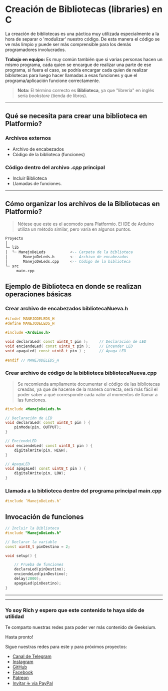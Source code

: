 # Creación de Bibliotecas (libraries) en C

La creación de bibliotecas es una páctica muy utilizada especialmente a la hora de separar o 'modulizar' nuestro código. De esta manera el código se ve más limpio y puede ser más comprensible para los demás programadores involucrados.

**Trabajo en equipo:** Es muy común también que si varias personas hacen un mismo programa, cada quien se encargue de realizar una parte de ese programa, si fuera el caso, se podría encargar cada quien de realizar bibliotecas para luego hacer llamadas a esas funciones y que el programa/aplicación funcione correctamente.

> **Nota:** El término correcto es **Biblioteca**, ya que "librería"  en inglés sería _bookstore_ (tienda de libros).

---

## Qué se necesita para crear una biblioteca en Platformio?

### Archivos externos

- Archivo de encabezados
- Código de la biblioteca (funciones)

### Código dentro del archivo _.cpp_ principal

- Incluir Biblioteca
- Llamadas de funciones.

---

## Cómo organizar los archivos de la **Bibliotecas** en Platformio?

> Nótese que este es el acomodo para Platformio. El IDE de Arduino utiliza un método similar, pero varía en algunos puntos.

``` sql
Proyecto
│
└─ lib
│  └─ ManejoDeLeds           <-- Carpeta de la biblioteca
│       ManejoDeLeds.h       <-- Archivo de encabezados
│       ManejoDeLeds.cpp     <-- Código de la biblioteca
└─ src
     main.cpp
```

## Ejemplo de Biblioteca en donde se realizan operaciones básicas

### Crear archivo de encabezados **bibliotecaNueva.h**

``` cpp
#ifndef MANEJODELEDS_H
#define MANEJODELEDS_H

#include <Arduino.h>

void declaraLed( const uint8_t pin );     // Declaración de LED
void enciendeLed( const uint8_t pin );    // Encender LED
void apagaLed( const uint8_t pin ) ;      // Apaga LED
  
#endif // MANEJODELEDS_H
```

### Crear archivo de código de la biblioteca **bibliotecaNueva.cpp**

> Se recomienda ampliamente documentar el código de las bibliotecas creadas, ya que de hacerse de la manera correcta, será más fácil el poder saber a qué corresponde cada valor al momentos de llamar a las funciones.

``` cpp
#include <ManejoDeLeds.h>

// Declaración de LED
void declaraLed( const uint8_t pin ) {
    pinMode(pin, OUTPUT);
} 

// EnciendeLED
void enciendeLed( const uint8_t pin ) {
    digitalWrite(pin, HIGH);
} 

// ApagaLED
void apagaLed( const uint8_t pin ) {
    digitalWrite(pin, LOW);
} 
```

### Llamada a la biblioteca dentro del programa principal **main.cpp**

``` cpp
#include ″ManejoDeLeds.h″
```

## Invocación de funciones

``` cpp
// Incluir la Biblioteca
#include "ManejoDeLeds.h"

// Declarar la variable
const uint8_t pinDestino = 2;

void setup() {

    // Prueba de funciones
    declaraLed(pinDestino);
    enciendeLed(pinDestino);
    delay(2000);
    apagaLed(pinDestino);
}
```
---



---

### Yo soy Rich y espero que este contenido te haya sido de utilidad

Te comparto nuestras redes para poder ver más contenido de Geeksium.

Hasta pronto!

Sigue nuestras redes para este y para próximos proyectos:

- [Canal de Telegram](https://t.me/geeksium)
- [Instagram](https://instagram.com/geeksium)
- [GitHub](https://github.com/geeksium)
- [Facebook](https://facebook.com/geeksium)
- [Patreon](https://patreon.com/geeksium)
- [Invitar ☕ vía PayPal](https://paypal.me/richglz?country.x=MX&locale.x=es_XC)
